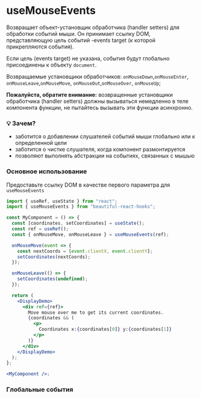# useMouseEvents

Возвращает объект-установщик обработчика (handler setters) для обработки событий мыши.
Он принимает ссылку DOM, представляющую цель событий -events target (к которой прикрепляются события).

Если цель (events target) не указана, события будут глобально присоединены к объекту `document`.

Возвращаемые установщики обработчиков: `onMouseDown`,`onMouseEnter`, `onMouseLeave`,`onMouseMove`, `onMouseOut`,`onMouseOver`, `onMouseUp`;

**Пожалуйста, обратите внимание:** возвращенные установщики обработчика (handler setters) должны вызываться немедленно в теле компонента функции, не пытайтесь вызывать эти функции асинхронно.

### 💡 Зачем?

- заботится о добавлении слушателей событий мыши глобально или к определенной цели
- заботится о чистке слушателя, когда компонент размонтируется
- позволяют выполнять абстракции на событиях, связанных с мышью

### Основное использование

Предоставьте ссылку DOM в качестве первого параметра для `useMouseEvents`

```jsx harmony
import { useRef, useState } from "react";
import { useMouseEvents } from "beautiful-react-hooks";

const MyComponent = () => {
  const [coordinates, setCoordinates] = useState();
  const ref = useRef();
  const { onMouseMove, onMouseLeave } = useMouseEvents(ref);

  onMouseMove(event => {
    const nextCoords = [event.clientX, event.clientY];
    setCoordinates(nextCoords);
  });

  onMouseLeave(() => {
    setCoordinates(undefined);
  });

  return (
    <DisplayDemo>
      <div ref={ref}>
        Move mouse over me to get its current coordinates.
        {coordinates && (
          <p>
            Coordinates x:{coordinates[0]} y:{coordinates[1]}
          </p>
        )}
      </div>
    </DisplayDemo>
  );
};

<MyComponent />;
```

### Глобальные события
